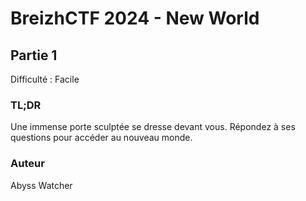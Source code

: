 BreizhCTF 2024 - New World
==========================

## Partie 1

Difficulté : Facile

### TL;DR

Une immense porte sculptée se dresse devant vous. Répondez à ses questions pour accéder au nouveau monde.

### Auteur

Abyss Watcher
